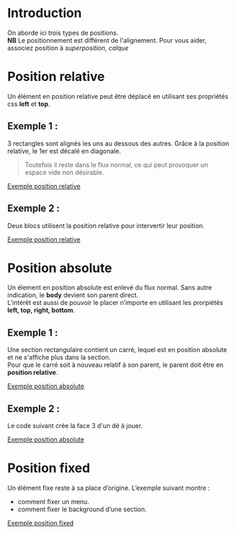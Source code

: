 
# Introduction
On aborde ici trois types de positions.  
__NB__  Le positionnement est différent de l'alignement. Pour vous aider, associez position à _superposition_, _calque_
# Position relative
Un élément en position relative peut être déplacé en utilisant ses propriétés css __left__ et __top__.
## Exemple 1 : 
3 rectangles sont alignés les uns au dessous des autres. Grâce à la position relative, le 1er est décalé en diagonale. 
> Toutefois il reste dans le flux normal, ce qui peut provoquer un espace vide non désirable.  

[Exemple position relative](https://codepen.io/seasgit/pen/NWMgMdB)

## Exemple 2 :
Deux blocs utilisent la position relative pour intervertir leur position.  

[Exemple position relative](https://codepen.io/seasgit/pen/OJZgZmQ)

# Position absolute
Un élement en position absolute est enlevé du flux normal. Sans autre indication, le  __body__ devient son parent direct.    
L’intérêt est aussi de pouvoir le placer n’importe en utilisant les prorpiétés __left, top, right, bottom__. 
## Exemple 1 : 
Une section rectangulaire contient un carré, lequel est en position absolute et ne s'affiche plus dans la section.      
Pour que le carré soit à nouveau relatif à son parent, le parent doit être en  __position relative__.

[Exemple position absolute](https://codepen.io/seasgit/pen/rNvwvGB)

## Exemple 2 :
Le code suivant crée la face 3 d'un dé à jouer.

[Exemple position absolute](https://codepen.io/seasgit/pen/OJZgZQZ)

# Position fixed
Un élément fixe reste à sa place d’origine. L’exemple suivant montre  :
* comment fixer un menu. 
* comment fixer le background d’une section.

[Exemple position fixed](https://codepen.io/seasgit/pen/LYmLmrx)